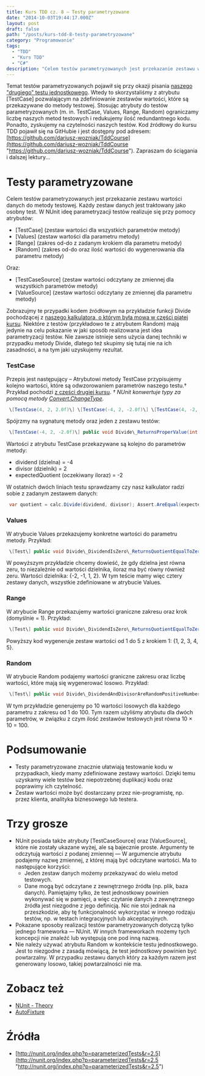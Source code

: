 ```yaml
---
title: Kurs TDD cz. 8 — Testy parametryzowane
date: "2014-10-03T19:44:17.000Z"
layout: post
draft: false
path: "/posts/kurs-tdd-8-testy-parametryzowane"
category: "Programowanie"
tags:
  - "TDD"
  - "Kurs TDD"
  - "C#"
description: "Celem testów parametryzowanych jest przekazanie zestawu wartości danych do metody testowej. Każdy zestaw danych jest traktowany jako osobny test."
---
```


Temat testów parametryzowanych pojawił się przy okazji pisania [naszego "drugiego" testu jednostkowego](http://dariuszwozniak.net/2013/07/16/kurs-tdd-czesc-5-nasz-drugi-test-jednostkowy/ "Kurs TDD cz. 5: Nasz drugi test jednostkowy"). Wtedy to skorzystaliśmy z atrybutu \[TestCase\] pozwalającym na zdefiniowanie zestawów wartości, które są przekazywane do metody testowej. Stosując atrybuty do testów parametryzowanych (m. in. TestCase, Values, Range, Random) ograniczamy liczbę naszych metod testowych i redukujemy ilość redundantnego kodu. Ponadto, zyskujemy na czytelności naszych testów. Kod źródłowy do kursu TDD pojawił się na GitHubie i jest dostępny pod adresem: [https://github.com/dariusz-wozniak/TddCourse](https://github.com/dariusz-wozniak/TddCourse "https://github.com/dariusz-wozniak/TddCourse"). Zapraszam do ściągania i dalszej lektury...

# Testy parametryzowane

Celem testów parametryzowanych jest przekazanie zestawu wartości danych do metody testowej. Każdy zestaw danych jest traktowany jako osobny test. W NUnit ideę parametryzacji testów realizuje się przy pomocy atrybutów:

*   \[TestCase\] (zestaw wartości dla wszystkich parametrów metody)
*   \[Values\] (zestaw wartości dla parametru metody)
*   \[Range\] (zakres od-do z zadanym krokiem dla parametru metody)
*   \[Random\] (zakres od-do oraz ilość wartości do wygenerowania dla parametru metody)

Oraz:

*   \[TestCaseSource\] (zestaw wartości odczytany ze zmiennej dla wszystkich parametrów metody)
*   \[ValueSource\] (zestaw wartości odczytany ze zmiennej dla parametru metody)

Zobrazujmy te przypadki kodem źródłowym na przykładzie funkcji Divide pochodzącej z [naszego kalkulatora, o którym była mowa w części piątej kursu](http://dariuszwozniak.net/2013/07/16/kurs-tdd-czesc-5-nasz-drugi-test-jednostkowy/). Niektóre z testów (przykładowo te z atrybutem Random) mają jedynie na celu pokazanie w jaki sposób realizowana jest idea parametryzacji testów. Nie zawsze istnieje sens użycia danej techniki w przypadku metody Divide, dlatego też skupimy się tutaj nie na ich zasadności, a na tym jaki uzyskujemy rezultat.

### TestCase

Przepis jest następujący – Atrybutowi metody TestCase przypisujemy kolejno wartości, które są odwzorowaniem parametrów naszego testu.† Przykład pochodzi [z części drugiej kursu](http://dariuszwozniak.net/2013/07/16/kurs-tdd-czesc-5-nasz-drugi-test-jednostkowy/). _† NUnit konwertuje typy za pomocą metody [Convert.ChangeType](http://msdn.microsoft.com/en-us/library/system.convert.changetype%28v=vs.110%29.aspx)._ 
```csharp
 \[TestCase(4, 2, 2.0f)\] \[TestCase(-4, 2, -2.0f)\] \[TestCase(4, -2, -2.0f)\] \[TestCase(0, 3, 0.0f)\] \[TestCase(5, 2, 2.5f)\] \[TestCase(1, 3, 0.333333343f)\] public void Divide\_ReturnsProperValue(int dividend, int divisor, float expectedQuotient) { var calc = new Calculator(); var quotient = calc.Divide(dividend, divisor); Assert.AreEqual(expectedQuotient, quotient); } 
```
 Spójrzmy na sygnaturę metody oraz jeden z zestawu testów: 
```csharp
 \[TestCase(-4, 2, -2.0f)\] public void Divide\_ReturnsProperValue(int dividend, int divisor, float expectedQuotient) 
```
 Wartości z atrybutu TestCase przekazywane są kolejno do parametrów metody:

*   dividend (dzielna) = -4
*   divisor (dzielnik) = 2
*   expectedQuotient (oczekiwany iloraz) = -2

W ostatnich dwóch liniach testu sprawdzamy czy nasz kalkulator radzi sobie z zadanym zestawem danych: 
```csharp
 var quotient = calc.Divide(dividend, divisor); Assert.AreEqual(expectedQuotient, quotient); 
```


### Values

W atrybucie Values przekazujemy konkretne wartości do parametru metody. Przykład: 
```csharp
 \[Test\] public void Divide\_DividendIsZero\_ReturnsQuotientEqualToZero( \[Values(-2, -1, 1, 2)\] double divisor) { var calc = new Calculator(); float quotient = calc.Divide(0, divisor); Assert.AreEqual(0, quotient); } 
```
 W powyższym przykładzie chcemy dowieść, że gdy dzielna jest równa zeru, to niezależnie od wartości dzielnika, iloraz ma być równy również zeru. Wartości dzielnika: {-2, -1, 1, 2}. W tym teście mamy więc cztery zestawy danych, wszystkie zdefiniowane w atrybucie Values.

### Range

W atrybucie Range przekazujemy wartości graniczne zakresu oraz krok (domyślnie = 1). Przykład: 
```csharp
 \[Test\] public void Divide\_DividendIsZero\_ReturnsQuotientEqualToZero( \[Range(from: 1, to: 5, step: 1)\] int divisor) //... 
```
 Powyższy kod wygeneruje zestaw wartości od 1 do 5 z krokiem 1: {1, 2, 3, 4, 5}.

### Random

W atrybucie Random podajemy wartości graniczne zakresu oraz liczbę wartości, które mają się wygenerować losowo. Przykład: 
```csharp
 \[Test\] public void Divide\_DividendAndDivisorAreRandomPositiveNumbers\_ReturnsPositiveQuotient( \[Random(min: 1, max: 100, count: 10)\] double dividend, \[Random(min: 1, max: 100, count: 10)\] double divisor) { var calc = new Calculator(); float quotient = calc.Divide(dividend, divisor); Assert.That(quotient > 0); } 
```
 W tym przykładzie generujemy po 10 wartości losowych dla każdego parametru z zakresu od 1 do 100. Tym razem użyliśmy atrybutu dla dwóch parametrów, w związku z czym ilość zestawów testowych jest równa 10 × 10 = 100.

# Podsumowanie

*   Testy parametryzowane znacznie ułatwiają testowanie kodu w przypadkach, kiedy mamy zdefiniowane zestawy wartości. Dzięki temu uzyskamy wiele testów bez niepotrzebnej duplikacji kodu oraz poprawimy ich czytelność.
*   Zestaw wartości może być dostarczany przez nie-programistę, np. przez klienta, analityka biznesowego lub testera.

# Trzy grosze

*   NUnit posiada także atrybuty \[TestCaseSource\] oraz \[ValueSource\], które nie zostały ukazane wyżej, ale są bajecznie proste. Argumenty te odczytują wartości z podanej zmiennej — W argumencie atrybutu podajemy nazwę zmiennej, z której mają być odczytane wartości. Ma to następujące korzyści:
    *   Jeden zestaw danych możemy przekazywać do wielu metod testowych.
    *   Dane mogą być odczytane z zewnętrznego źródła (np. plik, baza danych). Pamiętajmy tylko, że test jednostkowy powinien wykonywać się w pamięci, a więc czytanie danych z zewnętrznego źródła jest niezgodne z jego definicją. Nic nie stoi jednak na przeszkodzie, aby tę funkcjonalność wykorzystać w innego rodzaju testów, np. w testach integracyjnych lub akceptacyjnych.
*   Pokazane sposoby realizacji testów parametryzowanych dotyczą tylko jednego frameworka — NUnit. W innych frameworkach możemy tych koncepcji nie znaleźć lub występują one pod inną nazwą.
*   Nie należy używać atrybutu Random w kontekście testu jednostkowego. Jest to niezgodne z zasadą mówiącą, że test jednostkowy powinien być powtarzalny. W przypadku zestawu danych który za każdym razem jest generowany losowo, takiej powtarzalności nie ma.

# Zobacz też

*   [NUnit - Theory](http://www.nunit.org/index.php?p=theory&r=2.5)
*   [AutoFixture](https://github.com/AutoFixture)

# Źródła

*   [http://nunit.org/index.php?p=parameterizedTests&r=2.5](http://nunit.org/index.php?p=parameterizedTests&r=2.5 "http://nunit.org/index.php?p=parameterizedTests&r=2.5")